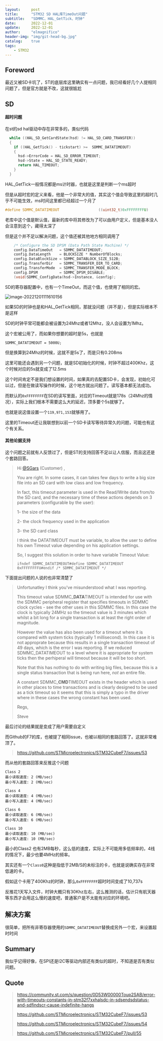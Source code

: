 ```yaml
---
layout:     post
title:      "STM32 SD HAL库TimeOut问题"
subtitle:   "SDMMC、HAL_GetTick、时钟"
date:       2022-12-01
update:     2022-12-01
author:     "elmagnifico"
header-img: "img/git-head-bg.jpg"
catalog:    true
tags:
    - STM32
---
```


## Foreword

最近又被SD卡坑了，ST的底层库这里确实有一点问题，我已经看好几个人提相同问题了，但是官方就是不改，这就很尴尬



## SD



#### 超时问题

在st的sd hal驱动中存在非常多的，类似代码

```c
  while ((HAL_SD_GetCardState(hsd) != HAL_SD_CARD_TRANSFER))
  {
    if ((HAL_GetTick() - tickstart) >=  SDMMC_DATATIMEOUT)
    {
      hsd->ErrorCode = HAL_SD_ERROR_TIMEOUT;
      hsd->State = HAL_SD_STATE_READY;
      return HAL_TIMEOUT;
    }
  }
```

HAL_GetTick一般情况都是ms计时器，也就是这里是判断一个ms超时



但是从超时宏的定义来看，他是一个非常大的值，其实这个值会导致这里的超时几乎不可能生效，ms时间这里都已经超过一个月了

```c
#define SDMMC_DATATIMEOUT                  ((uint32_t)0xFFFFFFFFU)
```

老库中这个值是默认值，最新的库中将其修改为了可以由用户定义，但是基本没人会注意到这个，藏得太深了



但是这个并不足以解决问题，这个值还被其他地方相同调用了

```c
    /* Configure the SD DPSM (Data Path State Machine) */
    config.DataTimeOut   = SDMMC_DATATIMEOUT;
    config.DataLength    = BLOCKSIZE * NumberOfBlocks;
    config.DataBlockSize = SDMMC_DATABLOCK_SIZE_512B;
    config.TransferDir   = SDMMC_TRANSFER_DIR_TO_CARD;
    config.TransferMode  = SDMMC_TRANSFER_MODE_BLOCK;
    config.DPSM          = SDMMC_DPSM_DISABLE;
    (void)SDMMC_ConfigData(hsd->Instance, &config);
```

SD的寄存器配置中，也有一个TimeOut，而这个值，也使用了相同的宏。

![image-20221201111610156](http://img.elmagnifico.tech:9514/static/upload/elmagnifico/202212011116341.png)

如果SD的时钟也是和HAL_GetTick相同，那就没问题（并不是），但是实际根本不是这样

SD的时钟平常可能都会被设置为24Mhz或者12Mhz，没人会设置为1Mhz。

这个宏被公用了，而如果你想要的超时是5s，也就是

```
SDMMC_DATATIMEOUT = 5000U;
```

但是换算到24Mhz的时候，这就不是5s了，而是只有0.208ms

这里可能还会遇到另一个问题，就是SD初始化的时候，时钟不超过400Khz，这个时候对应的5s就变成了12.5ms

这个时间肯定不是我们想设置的时间，如果真的去配置SD卡，会发现，初始化可以过，但是在做读写操作的时候，这个地方就出问题了。读写基本都无法成功。



而默认的`0xFFFFFFFF`在SD的读写里面，对应的Timeout就是178s（24Mhz的情况），实际上我们根本不需要这么大的延迟，顶多要个5s就够了。

也就是说这值设置一个`119,971,153`就够用了。



这里的Timeout还让我联想到以前一个SD卡读写等待异常久的问题，可能也有这个有关系。



#### 其他论据支持

这个问题之前就有人反馈过了，但是ST的支持回答不足以让人信服，而且这还是个套路回答。

> Hi [@SGars](https://community.st.com/s/profile/0050X000007RVqhQAG) (Customer) ,
>
>  
>
> You are right. In some cases, it can takes few days to write a big size file into an SD card with low class and low frequency.
>
>  
>
> In fact, this timeout parameter is used in the Read/Write data from/to the SD card, and the necessary time of these actions depends on 3 parameters (configurable by the user):
>
> 1- the size of the data
>
> 2- the clock frequency used in the application
>
> 3- the SD card class
>
>  
>
> I think the DATATIMEOUT must be variable, to allow the user to define his own Timeout value depending on his application settings.
>
> So, I suggest this solution in order to have variable Timeout Value:
>
> ```
> ifndef SDMMC_DATATIMEOUT#define SDMMC_DATATIMEOUT      0xFFFFFFFFU#endif /* SDMMC_DATATIMEOUT */
> ```

下面提出问题的人说的也非常清楚了

> Unfortunatley I think you've misunderstood what I was reporting.
>
>  
>
> This timeout value SDMMC_**DATA**TIMEOUT is intended for use with the SDMMC peripheral register that specifies timeouts in SDMMC clock cycles - see the other uses in this SDMMC files. In this case the clock is typically 24MHz so the timeout value is 3 minutes which whilst a bit long for a single transaction is at least the right order of magnitude.
>
>  
>
> However the value has also been used for a timeout where it is compared with system ticks (typically 1 millisecond). In this case it is not approprate because this results in a single transaction timeout of 49 days, which is the error I was reporting. If we reduced SDMMC_DATATIMEOUT to a level where it is appropriate for system ticks then the perhiperal will timeout because it will be too short.
>
>  
>
> Note that this has nothing to do with writing big files, because this is a single status transaction that is being run here, *not* an entire file.
>
>  
>
> A constant SDMMC_**CMD**TIMEOUT exists in the header which is used in other places to time transactions and is clearly designed to be used as a tick timeout so it seems that this is simply a typo in the driver where in these cases the wrong constant has been used.
>
>  
>
> Regs,
>
>  
>
> Steve

最后讨论的结果就是变成了用户需要自定义

而Github的F7的库，也被提了相同issue，也被以相同的套路回答了。这就非常难顶了。

> https://github.com/STMicroelectronics/STM32CubeF7/issues/53

而从他的套路回答来反推这个问题

```
Class 2 
最小读取速度: 2 (MB/sec)
最小写入速度: 2 (MB/sec)

Class 4
最小读取速度: 4 (MB/sec)
最小写入速度: 4 (MB/sec)

Class 6
最小读取速度: 6 (MB/sec)
最小写入速度: 6 (MB/sec)

Class 10
最小读取速度: 10 (MB/sec)
最小写入速度: 10 (MB/sec)
```

最小的Class2 也有2MB每秒，这么低的速度，实际上不可能用多低频率的，4线的情况下，最少也要4MHz的频率。

其实还有一个`Class0`这种是指低于2MB/S的未标注的卡，也就是说确实存在非常低速的卡。

假如这个卡用了400Khz的时钟，那么`0xFFFFFFFF`超时时间变成了10,737s

反推花1天写入文件，时钟大概只有30Khz左右，这么推测的话，估计只有航天器等东西才会用这么慢的速度吧，普通客户是不太能有对应的环境吧。



## 解决方案

很简单，把所有非寄存器使用的`SDMMC_DATATIMEOUT`替换成另外一个宏，来设置超时时间



## Summary

我似乎记得好像，在SPI还是I2C等驱动内部还有类似的超时，不知道是否有类似问题。



## Quote

> https://community.st.com/s/question/0D53W00000Toup2SAB/error-with-timeouts-constants-in-stm32f7xxhalsdc-in-sdsendsdstatus-and-sdfindscr-cause-indefinite-hangs
>
> https://github.com/STMicroelectronics/STM32CubeF7/issues/53
>
> https://github.com/STMicroelectronics/STM32CubeF7/issues/54
>
> https://github.com/STMicroelectronics/STM32CubeF7/pull/55

